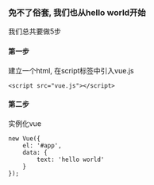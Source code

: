 ### 免不了俗套, 我们也从hello world开始

我们总共要做5步

#### 第一步

建立一个html, 在script标签中引入vue.js

```
<script src="vue.js"></script>
```

#### 第二步

实例化vue

```
new Vue({
    el: '#app',
    data: {
        text: 'hello world'
    }
});
```



